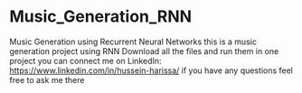 # Music_Generation_RNN
Music Generation using Recurrent Neural Networks
this is a music generation project using RNN 
Download all the files and run them in one project
you can connect  me on LinkedIn: https://www.linkedin.com/in/hussein-harissa/
if you have any questions feel free to ask me there
